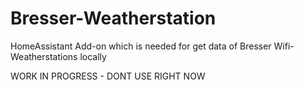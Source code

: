# Bresser-Weatherstation
HomeAssistant Add-on which is needed for get data of Bresser Wifi-Weatherstations locally


WORK IN PROGRESS - DONT USE RIGHT NOW
